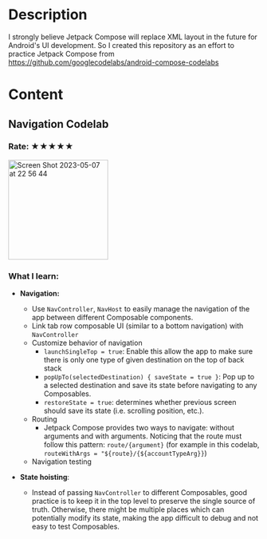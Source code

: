 # Description
I strongly believe Jetpack Compose will replace XML layout in the future for Android's UI development.
So I created this repository as an effort to practice Jetpack Compose from https://github.com/googlecodelabs/android-compose-codelabs

# Content
## Navigation Codelab
### Rate: ★★★★★
<img width="200" alt="Screen Shot 2023-05-07 at 22 56 44" src="https://user-images.githubusercontent.com/31622343/236681869-9c2fd37d-6d24-4a60-8f52-c38496ac37f4.png">

### What I learn:

- **Navigation:** 
  - Use `NavController`, `NavHost` to easily manage the navigation of the app between different Composable components.
  - Link tab row composable UI (similar to a bottom navigation) with `NavController`
  - Customize behavior of navigation
    - `launchSingleTop = true`: Enable this allow the app to make sure there is only one type of given destination on the top of back stack
    - `popUpTo(selectedDestination) { saveState = true }`: Pop up to a selected destination and save its state before navigating to any Composables.
    - `restoreState = true`: determines whether previous screen should save its state (i.e. scrolling position, etc.).
  - Routing
    - Jetpack Compose provides two ways to navigate: without arguments and with arguments. Noticing that the route must follow this pattern: `route/{argument}` (for example in this codelab, `routeWithArgs = "${route}/{${accountTypeArg}}`)
  - Navigation testing

- **State hoisting**: 
  - Instead of passing `NavController` to different Composables, good practice is to keep it in the top level to preserve the single source of truth. Otherwise, there might be multiple places which can potentially modify its state, making the app difficult to debug and not easy to test Composables.


